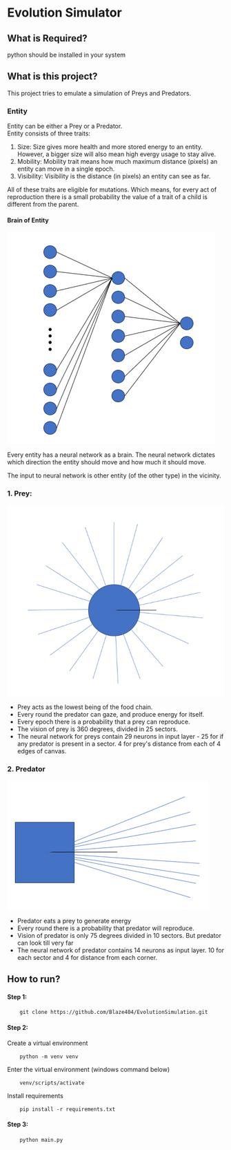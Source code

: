 # Evolution Simulator

## What is Required?
python should be installed in your system

## What is this project?

This project tries to emulate a simulation of Preys and Predators.
<br>

### Entity
Entity can be either a Prey or a Predator. <br>
Entity consists of three traits:
1. Size: Size gives more health and more stored energy to an entity. However, a bigger size will also mean high evergy usage to stay alive.
2. Mobility: Mobility trait means how much maximum distance (pixels) an entity can move in a single epoch.
3. Visibility: Visibility is the distance (in pixels) an entity can see as far.

All of these traits are eligible for mutations. 
Which means, for every act of reproduction there is a small probability the value of a trait 
of a child is different from the parent.

#### Brain of Entity
![Neural Network](neural_net.png)

Every entity has a neural network as a brain. 
The neural network dictates which direction the entity should move and how much it should move.

The input to neural network is other entity (of the other type) in the vicinity.

### 1. Prey:
![Prey Image](prey.png)

* Prey acts as the lowest being of the food chain.
* Every round the predator can gaze, and produce energy for itself.
* Every epoch there is a probability that a prey can reproduce.
* The vision of prey is 360 degrees, divided in 25 sectors.
* The neural network for preys contain 29 neurons in input layer - 25 for if any predator is present in a sector. 4 for prey's distance from each of 4 edges of canvas.


### 2. Predator
![Predator Image](predator.png)
* Predator eats a prey to generate energy
* Every round there is a probability that predator will reproduce.
* Vision of predator is only 75 degrees divided in 10 sectors. But predator can look till very far
* The neural network of predator contains 14 neurons as input layer. 10 for each sector and 4 for distance from each corner.


## How to run?

#### Step 1:
```commandline
    git clone https://github.com/Blaze404/EvolutionSimulation.git
```

#### Step 2:
Create a virtual environment
```commandline
    python -m venv venv
```
Enter the virtual environment (windows command below)
```commandline
    venv/scripts/activate
```
Install requirements
```commandline
    pip install -r requirements.txt
```

#### Step 3:
```commandline
    python main.py
```